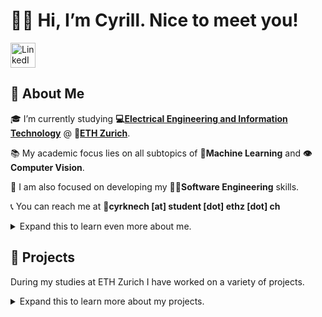 # 👋😊 Hi, I’m Cyrill. Nice to meet you!

<!---
Social Media Icons
-->
<a href="https://www.linkedin.com/in/cyrill-david-knecht/">
  <img src="https://content.linkedin.com/content/dam/me/business/en-us/amp/brand-site/v2/bg/LI-Bug.svg.original.svg" alt="LinkedIn" width="40" height="40">
</a>

## 👤 About Me
🎓 I’m currently studying **💻[Electrical Engineering and Information Technology](https://ee.ethz.ch/studies/master-s-programmes/main-master.html)**
@ **🏢[ETH Zurich](https://www.ethz.ch/en.html)**.

📚 My  academic focus lies on all subtopics of **🧠Machine Learning** and **👁️Computer Vision**.

🎯 I am also focused on developing my **👨‍💻Software Engineering** skills.

📞 You can reach me at 📧**cyrknech [at] student [dot] ethz [dot] ch** 



<details>
  <summary> Expand this to learn even more about me.</summary>

## 🔍 Fields of Expertise
![Deep Learning](https://img.shields.io/badge/Deep%20Learning-%23FF6F00.svg?style=for-the-badge&logo=Deep%20Learning&logoColor=white)
![Computer Vision](https://img.shields.io/badge/Computer%20Vision-%23013243.svg?style=for-the-badge&logo=Computer%20Vision&logoColor=white)
![Reinforcement Learning](https://img.shields.io/badge/Reinforcement%20Learning-%23150458.svg?style=for-the-badge&logo=Reinforcement%20Learning&logoColor=white)
![Natural Language Processing](https://img.shields.io/badge/Natural%20Language%20Processing-%23008080.svg?style=for-the-badge&logo=Natural%20Language%20Processing&logoColor=white)
![Software Engineering](https://img.shields.io/badge/Software%20Engineering-%23007ACC.svg?style=for-the-badge&logo=Software%20Engineering&logoColor=white)
![Control Theory](https://img.shields.io/badge/Control%20Theory-%2300599C.svg?style=for-the-badge&logo=Control%20Theory&logoColor=white)

## 🔧 Tech Stack
A list of languages, frameworks, tools etc. that I have used before or am currently using.
Sorted by proficiency. The order within each proficiency category is random.

| 🌟 Proficiency | 🌐 Languages                                                                                                                                                                                                                                                                                                                                                                                                                                                                                                                                                                                                                                                                                                                                     | 📦 Packages                                                                                                                                                                                                                                                                                                                                                                                                                                                                                                             | 🛠️ Tools                                                                                                                                                                                                                                                                                                                                                                                                                                                                                                                                                                                                                                                                                                                                                                                                                                                                                                                                                                                                                                                               | 🔧 Frameworks                                                                                                                                                                                                          | 💻 IDEs                                                                                                                                                                                                                                                                                                                                                                               | 🖥️ OS                                                                                                                                                                                                                                       |  
|----------------|--------------------------------------------------------------------------------------------------------------------------------------------------------------------------------------------------------------------------------------------------------------------------------------------------------------------------------------------------------------------------------------------------------------------------------------------------------------------------------------------------------------------------------------------------------------------------------------------------------------------------------------------------------------------------------------------------------------------------------------------------|-------------------------------------------------------------------------------------------------------------------------------------------------------------------------------------------------------------------------------------------------------------------------------------------------------------------------------------------------------------------------------------------------------------------------------------------------------------------------------------------------------------------------|-------------------------------------------------------------------------------------------------------------------------------------------------------------------------------------------------------------------------------------------------------------------------------------------------------------------------------------------------------------------------------------------------------------------------------------------------------------------------------------------------------------------------------------------------------------------------------------------------------------------------------------------------------------------------------------------------------------------------------------------------------------------------------------------------------------------------------------------------------------------------------------------------------------------------------------------------------------------------------------------------------------------------------------------------------------------------|------------------------------------------------------------------------------------------------------------------------------------------------------------------------------------------------------------------------|---------------------------------------------------------------------------------------------------------------------------------------------------------------------------------------------------------------------------------------------------------------------------------------------------------------------------------------------------------------------------------------|----------------------------------------------------------------------------------------------------------------------------------------------------------------------------------------------------------------------------------------------|
| 🔥 Proficient  | ![Python](https://img.shields.io/badge/Python-%233776AB.svg?style=for-the-badge&logo=Python&logoColor=white)                                                                                                                                                                                                                                                                                                                                                                                                                                                                                                                                                                                                                                     | ![Pytorch](https://img.shields.io/badge/Pytorch-%23EE4C2C.svg?style=for-the-badge&logo=Pytorch&logoColor=white) ![Numpy](https://img.shields.io/badge/Numpy-%23013243.svg?style=for-the-badge&logo=Numpy&logoColor=white)                                                                                                                                                                                                                                                                                               | ![Git](https://img.shields.io/badge/Git-%23F05033.svg?style=for-the-badge&logo=Git&logoColor=white) ![GitHub](https://img.shields.io/badge/GitHub-%23121011.svg?style=for-the-badge&logo=GitHub&logoColor=white)                                                                                                                                                                                                                                                                                                                                                                                                                                                                                                                                                                                                                                                                                                                                                                                                                                                        |                                                                                                                                                                                                                        | ![PyCharm](https://img.shields.io/badge/pycharm-143?style=for-the-badge&logo=pycharm&logoColor=black&color=black&labelColor=green) ![Jupyter](https://img.shields.io/badge/Jupyter-%23F37626.svg?style=for-the-badge&logo=Jupyter&logoColor=white) ![Google Colab](https://img.shields.io/badge/Google%20Colab-%23F9AB00.svg?style=for-the-badge&logo=Google%20Colab&logoColor=white) | ![MacOS](https://img.shields.io/badge/macOS-%23999999.svg?style=for-the-badge&logo=macOS&logoColor=white)                                                                                                                                    |
| 💪 Familiar    | ![C++](https://img.shields.io/badge/C++-%2300599C.svg?style=for-the-badge&logo=C%2B%2B&logoColor=white) ![Markdown](https://img.shields.io/badge/Markdown-%23000000.svg?style=for-the-badge&logo=Markdown&logoColor=white)                                                                                                                                                                                                                                                                                                                                                                                                                                                                                                                       | ![Tensorflow](https://img.shields.io/badge/Tensorflow-%23FF6F00.svg?style=for-the-badge&logo=Tensorflow&logoColor=white) ![Keras](https://img.shields.io/badge/Keras-%23D00000.svg?style=for-the-badge&logo=Keras&logoColor=white) ![Pandas](https://img.shields.io/badge/Pandas-%23150458.svg?style=for-the-badge&logo=Pandas&logoColor=white)                                                                                                                                                                         | ![GitHub Actions](https://img.shields.io/badge/github%20actions-%232671E5.svg?style=for-the-badge&logo=githubactions&logoColor=white) ![GitLab](https://img.shields.io/badge/GitLab-%23181717.svg?style=for-the-badge&logo=GitLab&logoColor=white)                                                                                                                                                                                                                                                                                                                                                                                                                                                                                                                                                                                                                                                                                                                                                                                                                      |                                                                                                                                                                                                                        | ![VSCode](https://img.shields.io/badge/VSCode-%23007ACC.svg?style=for-the-badge&logo=Visual%20Studio%20Code&logoColor=white)                                                                                                                                                                                                                                                          | ![Linux](https://img.shields.io/badge/Linux-%23FCC624.svg?style=for-the-badge&logo=Linux&logoColor=black) ![Raspberry Pi](https://img.shields.io/badge/Raspberry%20Pi-%23C51A4A.svg?style=for-the-badge&logo=Raspberry%20Pi&logoColor=white) |
| 🤔 Used Before | ![Dart](https://img.shields.io/badge/Dart-%230175C2.svg?style=for-the-badge&logo=Dart&logoColor=white)  ![C](https://img.shields.io/badge/C-%2300599C.svg?style=for-the-badge&logo=C&logoColor=white) ![Java](https://img.shields.io/badge/Java-%23007396.svg?style=for-the-badge&logo=Java&logoColor=white) ![Bash](https://img.shields.io/badge/Bash-%234EAA25.svg?style=for-the-badge&logo=GNU%20Bash&logoColor=white) ![HTML](https://img.shields.io/badge/HTML-%23E34F26.svg?style=for-the-badge&logo=HTML5&logoColor=white) ![CSS](https://img.shields.io/badge/CSS-%231572B6.svg?style=for-the-badge&logo=CSS3&logoColor=white) ![LaTeX](https://img.shields.io/badge/LaTeX-%23008080.svg?style=for-the-badge&logo=LaTeX&logoColor=white) | ![Pytorch Lightning](https://img.shields.io/badge/Pytorch%20Lightning-%23FF6F00.svg?style=for-the-badge&logo=Pytorch%20Lightning&logoColor=white) ![Scikit-Learn](https://img.shields.io/badge/Scikit--Learn-%23F7931E.svg?style=for-the-badge&logo=Scikit-Learn&logoColor=white) ![WandB](https://img.shields.io/badge/WandB-%23FFBE00.svg?style=for-the-badge&logo=WandB&logoColor=white) ![Tensorboard](https://img.shields.io/badge/Tensorboard-%23FF6F00.svg?style=for-the-badge&logo=Tensorboard&logoColor=white) | ![Docker](https://img.shields.io/badge/Docker-%232496ED.svg?style=for-the-badge&logo=Docker&logoColor=white) ![Kubernetes](https://img.shields.io/badge/Kubernetes-%23326CE5.svg?style=for-the-badge&logo=Kubernetes&logoColor=white) ![NoSQL](https://img.shields.io/badge/NoSQL-%234ea94b.svg?style=for-the-badge&logo=NoSQL&logoColor=white) ![MongoDB](https://img.shields.io/badge/MongoDB-%234ea94b.svg?style=for-the-badge&logo=MongoDB&logoColor=white) ![PostgreSQL](https://img.shields.io/badge/PostgreSQL-%23336791.svg?style=for-the-badge&logo=PostgreSQL&logoColor=white) ![SQLite](https://img.shields.io/badge/SQLite-%23003B57.svg?style=for-the-badge&logo=SQLite&logoColor=white) ![Spark](https://img.shields.io/badge/Spark-%23E25A1C.svg?style=for-the-badge&logo=Apache%20Spark&logoColor=white) ![Hadoop](https://img.shields.io/badge/Hadoop-%23FCC624.svg?style=for-the-badge&logo=Apache%20Hadoop&logoColor=black) ![Google Cloud](https://img.shields.io/badge/Google%20Cloud-4285F4?style=flat-square&logo=google-cloud&logoColor=white)  | ![Flutter](https://img.shields.io/badge/Flutter-%2302569B.svg?style=for-the-badge&logo=Flutter&logoColor=white) ![Flask](https://img.shields.io/badge/Flask-%23000.svg?style=for-the-badge&logo=Flask&logoColor=white) | ![Android Studio](https://img.shields.io/badge/Android%20Studio-%233776AB.svg?style=for-the-badge&logo=Android%20Studio&logoColor=white) ![Xcode](https://img.shields.io/badge/Xcode-%231575F9.svg?style=for-the-badge&logo=Xcode&logoColor=white)                                                                                                                                    | ![Windows](https://img.shields.io/badge/Windows-%230078D6.svg?style=for-the-badge&logo=Windows&logoColor=white)                                                                                                                              |

## 📚 Most Relevant Visited ETH Courses
- [Introduction to Machine Learning](https://www.vorlesungen.ethz.ch/Vorlesungsverzeichnis/lerneinheit.view?lerneinheitId=167629&semkez=2023S&ansicht=LEHRVERANSTALTUNGEN&lang=en)
- [Probabilistic Artificial Intelligence](https://www.vorlesungen.ethz.ch//Vorlesungsverzeichnis/lerneinheit.view?lerneinheitId=147370&semkez=2021W&ansicht=LEHRVERANSTALTUNGEN&lang=en)
- [Deep Learning](https://www.vorlesungen.ethz.ch//Vorlesungsverzeichnis/lerneinheit.view?semkez=2021W&ansicht=ALLE&lerneinheitId=148055&lang=en)
- [Image Analysis and Computer Vision](https://www.vorlesungen.ethz.ch//lerneinheitPre.do?semkez=2021W&lerneinheitId=146800&lang=en)
- [Robot Learning](https://www.vorlesungen.ethz.ch//Vorlesungsverzeichnis/lerneinheit.view?semkez=2022S&ansicht=KATALOGDATEN&lerneinheitId=161281&lang=en)
- [Big Data for Engineers](https://www.vorlesungen.ethz.ch//lerneinheitPre.do?semkez=2018S&lerneinheitId=122247&lang=en)
- [Software Engineering](https://www.vorlesungen.ethz.ch//Vorlesungsverzeichnis/lerneinheit.view?lerneinheitId=136949&semkez=2020S&ansicht=KATALOGDATEN&lang=de)

</details>


## 📂 Projects

During my studies at ETH Zurich I have worked on a variety of projects.

<details>
  <summary> Expand this to learn more about my projects.</summary>

### 🎓 Academic Projects
Projects I have worked on for my studies at ETH Zurich.
In order to respect the privacy of my fellow students and agreements with the respective labs,
not all projects are public.
All  available projects repositories that are public are linked below.
The projects are listed in chronological order.

#### 📚 Course Projects
| Course               | Project                                                                                                                                 | Description                                                                                                                                         | 
|----------------------|-----------------------------------------------------------------------------------------------------------------------------------------|-----------------------------------------------------------------------------------------------------------------------------------------------------|      
| Robot Learning       | ***Learning to Walk with World-Model-Based Reinforcement Learning (In Progress)***                                                      | Used the Dreamer Reinforcement Learning algorithm to train a quadruped robot (Unitree Go1) to walk different terrains in the Isaac Gym environment. |  
| Software Engineering | [***No Limit Texas Hold'em Poker***](https://github.com/cyrillknecht/nolimittexasholdem)                                                | Developed a multiplayer poker game using C++ and wxWidgets.                                                                                         |      
| Deep Learning        | [***Self-Augmentation Network for Sarcasm Generation with Synthetic Data***](https://github.com/cyrillknecht/DL_2022_Sarcasm_Generator) | Made use of GPT-2 to generate synthetic data and fine-tuned Bert for sarcasm detection.                                                             |    

#### 🎓 Bachelor Thesis
[***Smart Patch Flagship Project:***](https://github.com/cyrillknecht/smartpatch_system)
Developed a smart patch wearable device to monitor the health of the wearer.
My work was focused on the software side of the project.
Therefore, i developed a
[basestation software package](https://github.com/cyrillknecht/smartpatch_basestation_software)
to communicate with smart patches and showcase their data in a web application.
Further I developed a 
[cross-platform mobile application](https://github.com/cyrillknecht/smartpatch_connector_app) 
to conveniently
map smart patches to patients in the database.
- Working with an IoT platform
- Developing a cross-platform app with Flutter
- Developing a communication interface between the app and the IoT platform and the smart patch using MQTT and BLE in Python

#### 👥 Group Project
***Optogenetic stimulation of neuronal networks in vitro (Not Public)***:
Developed and assembled a system to stimulate neuronal networks in vitro with light.
- Building an optical setup
- Working in a wet lab
- Python programming



### 💼 Personal Projects
Projects I have worked on in my free time.
All available projects repositories that are public are linked below.
The projects are listed in chronological order.

#### 🌐 [***Sentiment Classification Web App***](https://github.com/cyrillknecht/sentiment_classification_webapp)
A web application that allows users to classify the sentiment of a given text.
The application is built with Flask and deployed on Google Cloud using Google Kubernetes Engine.
- Building a web application with Flask
- Containerizing a web application with Docker
- Using Kubernetes
- Deploying a web application on Google Cloud
- Using GitHub Actions to build a CI/CD pipeline

</details>